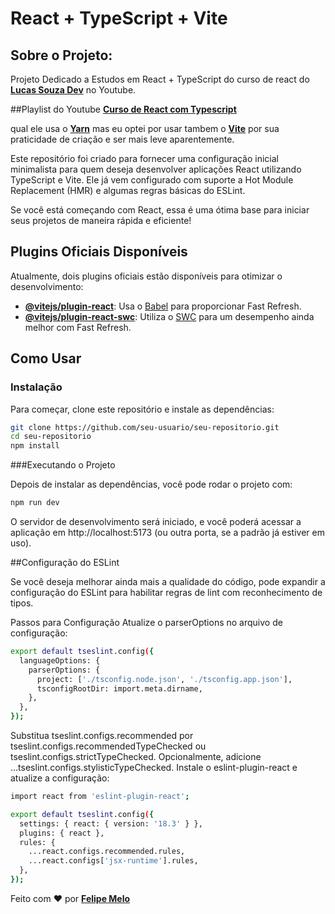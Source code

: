# React + TypeScript + Vite

## Sobre o Projeto:

Projeto Dedicado a Estudos em React + TypeScript do curso de react do  **[Lucas Souza Dev](https://github.com/lvsouza)** no Youtube. 

##Playlist do Youtube
**[Curso de React com Typescript](https://youtube.com/playlist?list=PL29TaWXah3iZktD5o1IHbc7JDqG_80iOm&si=inn5Sv_K4NoqyHCO)**

qual ele usa o **[Yarn](https://classic.yarnpkg.com/lang/en/docs/install/#windows-stable)** mas eu optei por usar tambem o **[Vite](https://vite.dev)** por sua praticidade de criação e ser mais leve aparentemente.


Este repositório foi criado para fornecer uma configuração inicial minimalista para quem deseja desenvolver aplicações React utilizando TypeScript e Vite. Ele já vem configurado com suporte a Hot Module Replacement (HMR) e algumas regras básicas do ESLint.

Se você está começando com React, essa é uma ótima base para iniciar seus projetos de maneira rápida e eficiente!

## Plugins Oficiais Disponíveis

Atualmente, dois plugins oficiais estão disponíveis para otimizar o desenvolvimento:

- **[@vitejs/plugin-react](https://github.com/vitejs/vite-plugin-react/blob/main/packages/plugin-react/README.md)**: Usa o [Babel](https://babeljs.io/) para proporcionar Fast Refresh.
- **[@vitejs/plugin-react-swc](https://github.com/vitejs/vite-plugin-react-swc)**: Utiliza o [SWC](https://swc.rs/) para um desempenho ainda melhor com Fast Refresh.

## Como Usar

### Instalação

Para começar, clone este repositório e instale as dependências:

```sh
git clone https://github.com/seu-usuario/seu-repositorio.git
cd seu-repositorio
npm install
```
###Executando o Projeto

Depois de instalar as dependências, você pode rodar o projeto com:

```sh
npm run dev
```

O servidor de desenvolvimento será iniciado, e você poderá acessar a aplicação em http://localhost:5173 (ou outra porta, se a padrão já estiver em uso).

##Configuração do ESLint

Se você deseja melhorar ainda mais a qualidade do código, pode expandir a configuração do ESLint para habilitar regras de lint com reconhecimento de tipos.

Passos para Configuração
Atualize o parserOptions no arquivo de configuração:
```sh
export default tseslint.config({
  languageOptions: {
    parserOptions: {
      project: ['./tsconfig.node.json', './tsconfig.app.json'],
      tsconfigRootDir: import.meta.dirname,
    },
  },
});
```
Substitua tseslint.configs.recommended por tseslint.configs.recommendedTypeChecked ou tseslint.configs.strictTypeChecked.
Opcionalmente, adicione ...tseslint.configs.stylisticTypeChecked.
Instale o eslint-plugin-react e atualize a configuração:
```sh
import react from 'eslint-plugin-react';

export default tseslint.config({
  settings: { react: { version: '18.3' } },
  plugins: { react },
  rules: {
    ...react.configs.recommended.rules,
    ...react.configs['jsx-runtime'].rules,
  },
});
```

Feito com ❤️ por **[Felipe Melo](https://github.com/felipemelo7782)** 
